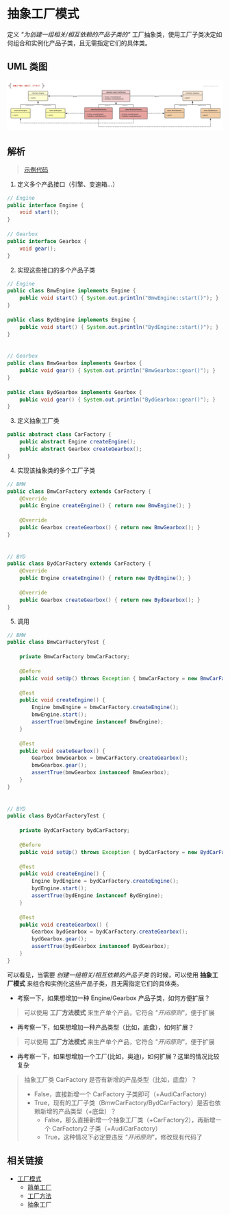 # 抽象工厂模式
定义 *"为创建一组相关/相互依赖的产品子类的"* 工厂抽象类，使用工厂子类决定如何组合和实例化产品子类，且无需指定它们的具体类。

## UML 类图
![simpleFactory_singl](https://github.com/goindow/designPattern/blob/master/doc/factoryPattern/UML/abstractFactory.png?raw=true)

## 解析
> [示例代码](https://github.com/goindow/designPattern/tree/master/src/main/java/com/goindow/design/create/factory/abs)

1. 定义多个产品接口（引擎、变速箱...）
```java
// Engine
public interface Engine {
    void start();
}

// Gearbox
public interface Gearbox {
    void gear();
}
``` 

2. 实现这些接口的多个产品子类
```java
// Engine
public class BmwEngine implements Engine {
    public void start() { System.out.println("BmwEngine::start()"); }
}

public class BydEngine implements Engine {
    public void start() { System.out.println("BydEngine::start()"); }
}


// Gearbox
public class BmwGearbox implements Gearbox {
    public void gear() { System.out.println("BmwGearbox::gear()"); }
}

public class BydGearbox implements Gearbox {
    public void gear() { System.out.println("BydGearbox::gear()"); }
}
```

3. 定义抽象工厂类
```java
public abstract class CarFactory {
    public abstract Engine createEngine();
    public abstract Gearbox createGearbox();
}
```

4. 实现该抽象类的多个工厂子类
```java
// BMW
public class BmwCarFactory extends CarFactory {
    @Override
    public Engine createEngine() { return new BmwEngine(); }

    @Override
    public Gearbox createGearbox() { return new BmwGearbox(); }
}


// BYD
public class BydCarFactory extends CarFactory {
    @Override
    public Engine createEngine() { return new BydEngine(); }

    @Override
    public Gearbox createGearbox() { return new BydGearbox(); }
}
```

5. 调用
```java
// BMW
public class BmwCarFactoryTest {

    private BmwCarFactory bmwCarFactory;

    @Before
    public void setUp() throws Exception { bmwCarFactory = new BmwCarFactory(); }

    @Test
    public void createEngine() {
        Engine bmwEngine = bmwCarFactory.createEngine();
        bmwEngine.start();
        assertTrue(bmwEngine instanceof BmwEngine);
    }

    @Test
    public void ceateGearbox() {
        Gearbox bmwGearbox = bmwCarFactory.createGearbox();
        bmwGearbox.gear();
        assertTrue(bmwGearbox instanceof BmwGearbox);
    }
}


// BYD
public class BydCarFactoryTest {

    private BydCarFactory bydCarFactory;

    @Before
    public void setUp() throws Exception { bydCarFactory = new BydCarFactory(); }

    @Test
    public void createEngine() {
        Engine bydEngine = bydCarFactory.createEngine();
        bydEngine.start();
        assertTrue(bydEngine instanceof BydEngine);
    }

    @Test
    public void createGearbox() {
        Gearbox bydGearbox = bydCarFactory.createGearbox();
        bydGearbox.gear();
        assertTrue(bydGearbox instanceof BydGearbox);
    }
}
```

可以看见，当需要 *创建一组相关/相互依赖的产品子类* 的时候，可以使用 **抽象工厂模式** 来组合和实例化这些产品子类，且无需指定它们的具体类。

- 考察一下，如果想增加一种 Engine/Gearbox 产品子类，如何方便扩展？
> 可以使用 **工厂方法模式** 来生产单个产品，它符合 *"开闭原则"*，便于扩展

- 再考察一下，如果想增加一种产品类型（比如，底盘），如何扩展？
> 可以使用 **工厂方法模式** 来生产单个产品，它符合 *"开闭原则"*，便于扩展

- 再考察一下，如果想增加一个工厂(比如，奥迪)，如何扩展？这里的情况比较复杂
> 抽象工厂类 CarFactory 是否有新增的产品类型（比如，底盘）？
> - False，直接新增一个 CarFactory 子类即可（+AudiCarFactory）
> - True，现有的工厂子类（BmwCarFactory/BydCarFactory）是否也依赖新增的产品类型（+底盘）？
>   - False，那么直接新增一个抽象工厂类（+CarFactory2），再新增一个 CarFactory2 子类（+AudiCarFactory）
>   - True，这种情况下必定要违反 *"开闭原则"*，修改现有代码了

## 相关链接
- [工厂模式](https://github.com/goindow/designPattern/blob/master/doc/factoryPattern/FactoryPattern.md)
  - [简单工厂](https://github.com/goindow/designPattern/blob/master/doc/factoryPattern/SimpleFactoryPattern.md)
  - [工厂方法](https://github.com/goindow/designPattern/blob/master/doc/factoryPattern/FactoryMethodPattern.md)
  - 抽象工厂


